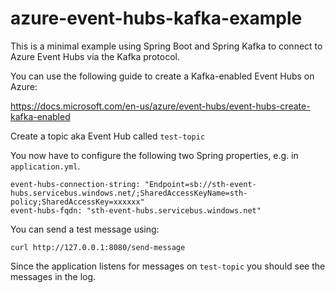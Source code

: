 # azure-event-hubs-kafka-example

This is a minimal example using Spring Boot and Spring Kafka to connect to Azure Event Hubs via the Kafka protocol.

You can use the following guide to create a Kafka-enabled Event Hubs on Azure:

https://docs.microsoft.com/en-us/azure/event-hubs/event-hubs-create-kafka-enabled

Create a topic aka Event Hub called `test-topic`

You now have to configure the following two Spring properties, e.g. in `application.yml`.


```$yml
event-hubs-connection-string: "Endpoint=sb://sth-event-hubs.servicebus.windows.net/;SharedAccessKeyName=sth-policy;SharedAccessKey=xxxxxx"
event-hubs-fqdn: "sth-event-hubs.servicebus.windows.net"
```

You can send a test message using:

```$bash
curl http://127.0.0.1:8080/send-message
```

Since the application listens for messages on `test-topic` you
should see the messages in the log.

